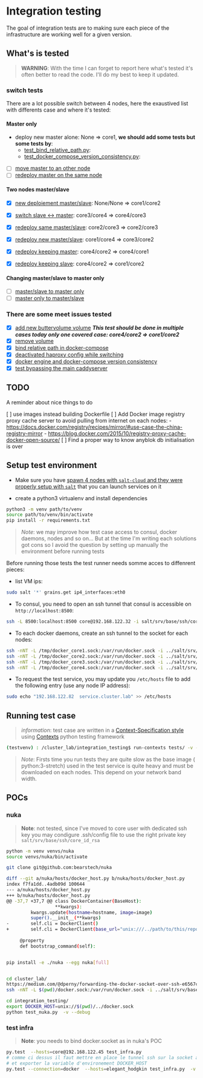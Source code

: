 # Integration testing

The goal of integration tests are to making sure each piece of the
infrastructure are working well for a given version.

## What's is tested

> **WARNING**: With the time I can forget to report here what's tested it's
> often better to read the code. I'll do my best to keep it updated.

### switch tests

There are a lot possible switch between 4 nodes, here the exaustived list
with differents case and where it's tested:

#### Master only

- deploy new master alone: None => core1, **we should add some tests but
  some tests by**:
    - [test_bind_relative_path.py](tests/test_bind_relative_path.py):
    - [test_docker_compose_version_consistency.py](
      tests/test_docker_compose_version_consistency.py):
- [ ] [move master to an other node]()
- [ ] [redeploy master on the same node]()

#### Two nodes master/slave

- [x] [new deploiement master/slave](tests/test_new_service.py):
  None/None => core1/core2
- [x] [switch slave <-> master](tests/test_reverse_service.py):
  core3/core4 => core4/core3
- [x] [redeploy same master/slave](tests/test_redeploy_service.py):
  core2/core3 => core2/core3
- [x] [redeploy new master/slave](tests/test_move_new_master_slave_whitout_caddy.py):
  core1/core4 => core3/core2
- [x] [redeploy keeping master](tests/test_change_slave_same_master.py):
  core4/core2 => core4/core1
- [x] [redeploy keeping slave](tests/test_change_master_same_slave.py):
  core4/core2 => core1/core2


#### Changing master/slave to master only

- [ ] [master/slave to master only]()
- [ ] [master only to master/slave]()

### There are some meet issues tested

- [x] [add new buttervolume volume](tests/test_change_master_same_slave.py)
  ***This test should be done in multiple cases today only one
  covered case: core4/core2 => core1/core2***
- [x] [remove volume](tests/test_change_slave_same_master.py)
- [x] [bind relative path in docker-compose](tests/test_bind_relative_path.py)
- [x] [deactivated haproxy config while switching](
  tests/test_disable_hapx_config_while_maintenance_mode.py)
- [x] [docker engine and docker-compose version consistency](
  tests/test_bind_relative_path.py)
- [x] [test bypassing the main caddyserver](
  tests/test_move_new_master_slave_whitout_caddy.py)

## TODO

A reminder about nice things to do

[ ] use images instead building Dockerfile
[ ] Add Docker image registry proxy cache server to avoid pulling from internet
    on each nodes:
    - https://docs.docker.com/registry/recipes/mirror/#use-case-the-china-registry-mirror
    - https://blog.docker.com/2015/10/registry-proxy-cache-docker-open-source/
[ ] Find a proper way to know anyblok db initialisation is over

## Setup test environment

* Make sure you have [spawn 4 nodes with `salt-cloud` and they were properly
  setup with `salt`](../README.md) that you can launch services on it

* create a python3 virtualenv and install dependencies

```bash
python3 -m venv path/to/venv
source path/to/venv/bin/activate
pip install -r requirements.txt
```

> *Note*: we may improve how test case access to consul, docker daemons, nodes
> and so on... But at the time I'm writing each solutions got cons so
> I avoid the question by setting up manually the environment before running
> tests

Before running those tests the test runner needs somme acces to diffenrent
pieces:

* list VM ips:

```bash
sudo salt '*' grains.get ip4_interfaces:eth0
```

* To consul, you need to open an ssh tunnel that consul is accessible on
  ``http://localhost:8500``:

```bash
ssh -L 8500:localhost:8500 core@192.168.122.32 -i salt/srv/base/ssh/core_id_rsa
```

* To each docker daemons, create an ssh tunnel to the socket for each nodes:

```bash
ssh -nNT -L /tmp/docker_core1.sock:/var/run/docker.sock -i ../salt/srv/base/ssh/core_id_rsa core@192.168.122.193
ssh -nNT -L /tmp/docker_core2.sock:/var/run/docker.sock -i ../salt/srv/base/ssh/core_id_rsa core@192.168.122.27
ssh -nNT -L /tmp/docker_core3.sock:/var/run/docker.sock -i ../salt/srv/base/ssh/core_id_rsa core@192.168.122.32
ssh -nNT -L /tmp/docker_core4.sock:/var/run/docker.sock -i ../salt/srv/base/ssh/core_id_rsa core@192.168.122.82
```

* To request the test service, you may update you ``/etc/hosts`` file to add
  the following entry (use any node IP address):

```bash
sudo echo "192.168.122.82  service.cluster.lab" >> /etc/hosts
```


## Running test case

> *information*: test case are written in a [Context-Specification style](
> http://contexts.readthedocs.io/en/v0.11.2/#about) using [Contexts](
> http://contexts.readthedocs.io) python testing framework


```bash
(testvenv) : /cluster_lab/integration_testing$ run-contexts tests/ -v -s
```

> *Note*: Firsts time you run tests they are quite slow as the base image (
> python:3-stretch) used in the test service is quite heavy and must be
> downloaded on each nodes. This depend on your network band width.

## POCs

### nuka

> **Note**: not tested, since I've moved to core user with dedicated ssh key
> you may condigure .ssh/config file to use the right private key
> ``salt/srv/base/ssh/core_id_rsa``

```bash
python -m venv venvs/nuka
source venvs/nuka/bin/activate

git clone git@github.com:bearstech/nuka

diff --git a/nuka/hosts/docker_host.py b/nuka/hosts/docker_host.py
index f7fa1dd..4adb09d 100644
--- a/nuka/hosts/docker_host.py
+++ b/nuka/hosts/docker_host.py
@@ -37,7 +37,7 @@ class DockerContainer(BaseHost):
                  **kwargs):
         kwargs.update(hostname=hostname, image=image)
         super().__init__(**kwargs)
-        self.cli = DockerClient()
+        self.cli = DockerClient(base_url="unix:///../path/to/this/repo/../cluster_lab/integration_testing/../docker.sock")
 
     @property
     def bootstrap_command(self):


pip install -e ./nuka --egg nuka[full]


cd cluster_lab/
https://medium.com/@dperny/forwarding-the-docker-socket-over-ssh-e6567cfab160
ssh -nNT -L $(pwd)/docker.sock:/var/run/docker.sock -i ../salt/srv/base/ssh/core_id_rsa core@192.168.122.45

cd integration_testing/
export DOCKER_HOST=unix://$(pwd)/../docker.sock
python test_nuka.py  -v --debug
```

### test infra

> **Note**: you needs to bind docker.socket as in nuka's POC

```bash
py.test  --hosts=core@192.168.122.45 test_infra.py 
# comme ci dessus il faut mettre en place le tunnel ssh sur la socket avant
# et exporter la variable d'environement DOCKER_HOST
py.test --connection=docker  --hosts=elegant_hodgkin test_infra.py  -v
```